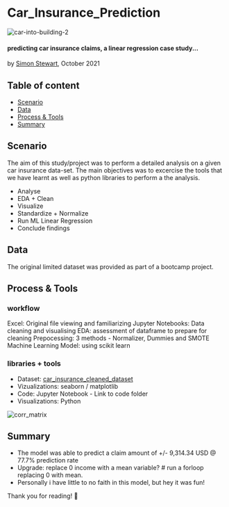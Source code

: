 # Car_Insurance_Prediction

![car-into-building-2](https://user-images.githubusercontent.com/44263926/141156920-cda15317-b9ed-4095-bf72-1e8de4634eb4.jpeg)

#### predicting car insurance claims, a linear regression case study...

by [Simon Stewart](https://github.com/nomaditect), October 2021


## Table of content
- [Scenario](https://github.com/nomaditect/nomaditect_portfolio/tree/main/highlighted_projects/Car_Insurance_Analysis#scenario)
- [Data](https://github.com/nomaditect/nomaditect_portfolio/tree/main/highlighted_projects/Car_Insurance_Analysis#data)
- [Process & Tools](https://github.com/nomaditect/nomaditect_portfolio/tree/main/highlighted_projects/Car_Insurance_Analysis#process--tools)
- [Summary](https://github.com/nomaditect/nomaditect_portfolio/tree/main/highlighted_projects/Car_Insurance_Analysis#Summary)

## Scenario

The aim of this study/project was to perform a detailed analysis on a given car insurance data-set. The main objectives was to excercise the tools that we have learnt as well as python libraries to perform a the analysis.
* Analyse
* EDA + Clean
* Visualize
* Standardize + Normalize
* Run ML Linear Regression
* Conclude findings

## Data
The original limited dataset was provided as part of a bootcamp project.

## Process & Tools

### workflow

Excel: Original file viewing and familiarizing
Jupyter Notebooks: Data cleaning and visualising
EDA: assessment of dataframe to prepare for cleaning
Prepocessing: 3 methods - Normalizer, Dummies and SMOTE
Machine Learning Model: using scikit learn

### libraries + tools

* Dataset: [car_insurance_cleaned_dataset](https://github.com/nomaditect/nomaditect_portfolio/tree/main/highlighted_projects/Car_Insurance_Analysis/Datasets)
* Vizualizations: seaborn / matplotlib
* Code: Jupyter Notebook - Link to code folder
* Visualizations: Python

![corr_matrix](https://user-images.githubusercontent.com/44263926/141157941-8be2c4ae-caa0-46f6-b924-97cccb4a7009.png)

## Summary

* The model was able to predict a claim amount of +/- 9,314.34 USD @ 77.7% prediction rate
* Upgrade: replace 0 income with a mean variable? # run a forloop replacing 0 with mean.
* Personally i have little to no faith in this model, but hey it was fun!

Thank you for reading! 🍩
